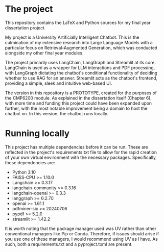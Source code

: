 # The project

This repository contains the LaTeX and Python sources for my final year dissertation project.

My project is a University Artificially Intelligent Chatbot.
This is the culmination of my extensive research into Large Language Models with a particular focus on Retrieval-Augmented Generation,
which was conducted alongside my other final year modules.

The project primarily uses LangChain, LangGraph and Streamlit at its core. LangChain is used as a wrapper for LLM interactions and PDF processing, 
with LangGraph dictating the chatbot's conditional functionality of deciding whether to use RAG for an answer. Streamlit acts as the chatbot's 
frontend, providing a simple, sleek and intuitive web-based UI.

The version in this repository is a PROTOTYPE, created for the purposes of the CMP6200 module. As explained in the dissertation itself (Chapter 6), 
with more time and funding this project could have been expanded upon further, with the most notable improvement being a domain to host the chatbot 
on. In this version, the chatbot runs locally.

# Running locally
This project has multiple dependencies before it can be run. These are reflected in the project's requirements.txt file to allow for the rapid 
creation of your own virtual environment with the necessary packages. Specifically, these dependencies are:
- Python 3.10
- FAISS-CPU >= 1.10.0
- Langchain >= 0.3.17
- langchain-community >= 0.3.16
- langchain-openai >= 0.3.3
- langgraph >= 0.2.70
- openai >= 1.61.1
- pdfminer-six >= 20240706
- pypdf >= 5.2.0
- streamlit >= 1.42.2

It is worth noting that the package manager used was UV rather than other conventional managers like Pip or Conda. 
Therefore, if issues should arise if you use one of these managers, I would recommend using UV as I have. As such, both a requirements.txt and a 
pyproject.toml are present.